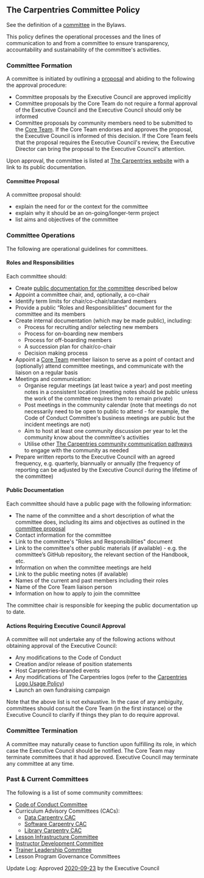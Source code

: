 ## The Carpentries Committee Policy

See the definition of a [committee](https://docs.carpentries.org/topic_folders/governance/bylaws.html#committees)
in the Bylaws. 

This policy defines the operational processes and the lines of communication to and from a committee 
to ensure transparency, accountability and sustainability of the committee's activities.

### Committee Formation
A committee is initiated by outlining a [proposal](#committee-proposal) and abiding to the following the approval procedure:

- Committee proposals by the Executive Council are approved implicitly 
- Committee proposals by the Core Team do not require a formal approval of the Executive Council and the Executive Council should only be informed
- Committee proposals by community members need to be submitted to the [Core Team](mailto:team@carpentries.org).
If the Core Team endorses and approves the proposal, the Executive Council is informed of this decision. If the Core
Team feels that the proposal requires the Executive Council's review,
the Executive Director can bring the proposal to the Executive Council's attention.

Upon approval, the committee is listed at [The Carpentries website](https://carpentries.org/committees/) 
with a link to its public documentation.

#### Committee Proposal
A committee proposal should:
- explain the need for or the context for the committee
- explain why it should be an on-going/longer-term project 
- list aims and objectives of the committee

### Committee Operations 
The following are operational guidelines for committees.

#### Roles and Responsibilities
Each committee should:
 
- Create [public documentation for the committee](#public-documentation) described below
- Appoint a committee chair, and, optionally, a co-chair
- Identify term limits for chair/co-chair/standard members
- Provide a public “Roles and Responsibilities” document for the committee and its members
- Create internal documentation (which may be made public), including:
  - Process for recruiting and/or selecting new members
  - Process for on-boarding new members
  - Process for off-boarding members
  - A succession plan for chair/co-chair
  - Decision making process
- Appoint a [Core Team](https://carpentries.org/team/) member liaison to serve as a point of contact and (optionally) attend committee meetings, and 
communicate with the liaison on a regular basis
- Meetings and communication:
  - Organise regular meetings (at least twice a year) and post meeting notes in a consistent location (meeting notes should be public unless the work of
    the committee requires them to remain private)
  - Post meetings in the community calendar (note that meetings do not necessarily need to be open to public to attend - for example, the Code of Conduct Committee's 
business meetings are public but the incident meetings are not)
  - Aim to host at least one community discussion per year to let the community know about the committee's activities
  - Utilise other [The Carpentries community communication pathways](https://docs.carpentries.org/topic_folders/communications/index.html) to engage with the community as needed
- Prepare written reports to the Executive Council with an agreed frequency, e.g. quarterly, biannually or annually (the frequency of reporting can be adjusted by the Executive Council during the lifetime of the committee)

#### Public Documentation
Each committee should have a public page with the following information:

- The name of the committee and a short description of what the committee does, including its aims and objectives as outlined in the [committee proposal](#committee-proposal)
- Contact information for the committee
- Link to the committee's "Roles and Responsibilities" document
- Link to the committee's other public materials (if available) - e.g. the committee’s GitHub repository, the relevant section of the 
Handbook, etc. 
- Information on when the committee meetings are held
- Link to the public meeting notes (if available)
- Names of the current and past members including their roles
- Name of the Core Team liaison person
- Information on how to apply to join the committee

The committee chair is responsible for keeping the public documentation up to date.

#### Actions Requiring Executive Council Approval
A committee will not undertake any of the following actions without obtaining approval of the Executive Council:

- Any modifications to the Code of Conduct
- Creation and/or release of position statements
- Host Carpentries-branded events
- Any modifications of The Carpentries logos (refer to the [Carpentries Logo Usage Policy](https://docs.carpentries.org/topic_folders/communications/resources/logos.html))
- Launch an own fundraising campaign

Note that the above list is not exhaustive. In the case of any ambiguity, committees should consult the Core Team (in the first instance) or the 
Executive Council to clarify if things they plan to do require approval.

### Committee Termination
A committee may naturally cease to function upon fulfilling its role, in which case the Executive Council 
should be notified. The Core Team may terminate committees that it had approved. 
Executive Council may terminate any committee at any time.

### Past & Current Committees

The following is a list of some community committees:
- [Code of Conduct Committee](https://carpentries.org/coc-ctte/)
- Curriculum Advisory Committees (CACs):
    - [Data Carpentry CAC](https://datacarpentry.org/curriculum-advisors/)
    - [Software Carpentry CAC](https://software-carpentry.org/curriculum-advisors/)
    - [Library Carpentry CAC](https://librarycarpentry.org/cac/)
- [Lesson Infrastructure Committee](https://carpentries.org/lesson-infra/)
- [Instructor Development Committee](https://carpentries.org/inst-dev/) 
- [Trainer Leadership Committee](https://github.com/carpentries/trainers/blob/main/governance.md)
- Lesson Program Governance Committees

Update Log:
Approved [2020-09-23](https://github.com/carpentries/executive-council-info/issues/44) by the Executive Council 